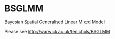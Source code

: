 BSGLMM
======

Bayesian Spatial Generalised Linear Mixed Model

Please see http://warwick.ac.uk/tenichols/BSGLMM
